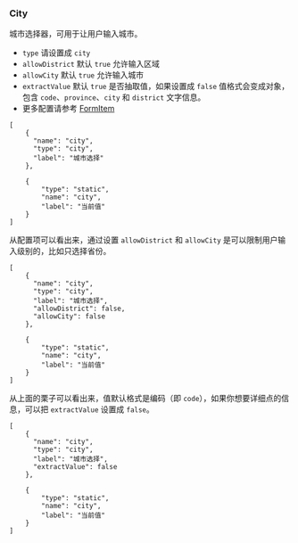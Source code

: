 ### City

城市选择器，可用于让用户输入城市。

-   `type` 请设置成 `city`
-   `allowDistrict` 默认 `true` 允许输入区域
-   `allowCity`  默认 `true` 允许输入城市
-   `extractValue`  默认 `true` 是否抽取值，如果设置成 `false` 值格式会变成对象，包含 `code`、`province`、`city` 和 `district` 文字信息。
-   更多配置请参考 [FormItem](./FormItem.md)

```schema:height="200" scope="form"
[
    {
      "name": "city",
      "type": "city",
      "label": "城市选择"
    },

    {
        "type": "static",
        "name": "city",
        "label": "当前值"
    }
]
```

从配置项可以看出来，通过设置 `allowDistrict` 和 `allowCity` 是可以限制用户输入级别的，比如只选择省份。

```schema:height="200" scope="form"
[
    {
      "name": "city",
      "type": "city",
      "label": "城市选择",
      "allowDistrict": false,
      "allowCity": false
    },

    {
        "type": "static",
        "name": "city",
        "label": "当前值"
    }
]
```

从上面的栗子可以看出来，值默认格式是编码（即 `code`），如果你想要详细点的信息，可以把 `extractValue` 设置成 `false`。

```schema:height="200" scope="form"
[
    {
      "name": "city",
      "type": "city",
      "label": "城市选择",
      "extractValue": false
    },

    {
        "type": "static",
        "name": "city",
        "label": "当前值"
    }
]
```